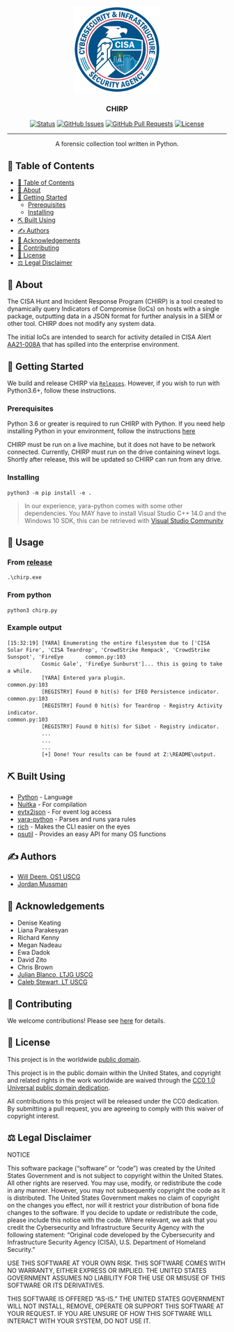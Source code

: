 #

<div align="center">
<p align="center">
  <a href="" rel="noopener">
 <img width=200px height=200px src="assets/CISA_Logo.png" alt="CISA logo"></a>
</p>

<h3 align="center">CHIRP</h3>

[![Status](https://img.shields.io/badge/status-active-success.svg)]()
[![GitHub Issues](https://img.shields.io/github/issues/cisagov/chirp.svg)](https://github.com/cisagov/chirp/issues)
[![GitHub Pull Requests](https://img.shields.io/github/issues-pr/cisagov/chirp.svg)](https://github.com/cisagov/chirp/pulls)
[![License](https://img.shields.io/badge/license-CC0_1.0-blue.svg)](/LICENSE)

---

<p align="center"> A forensic collection tool written in Python.
    <br>
</p>
</div>

## 📝 Table of Contents

- [📝 Table of Contents](#-table-of-contents-)
- [🧐 About](#-about-)
- [🏁 Getting Started](#-getting-started-)
  - [Prerequisites](#prerequisites)
  - [Installing](#installing)
- [⛏️ Built Using](#️-built-using-)
- [✍️ Authors](#️-authors-)
- [🎉 Acknowledgements](#-acknowledgements-)
- [🤝 Contributing](#-contributing-)
- [📝 License](#-license-)
- [⚖️ Legal Disclaimer](#️-legal-disclaimer-)

## 🧐 About

The CISA Hunt and Incident Response Program (CHIRP) is a tool created to
dynamically query Indicators of Compromise (IoCs) on hosts with a single
package, outputting data in a JSON format for further analysis in a SIEM
or other tool. CHIRP does not modify any system data.

The initial IoCs are intended to search for activity
detailed in CISA Alert [AA21-008A](https://us-cert.cisa.gov/ncas/alerts/aa21-008a)
that has spilled into the enterprise environment.

## 🏁 Getting Started <a name = "getting_started"></a>

We build and release CHIRP via
[`Releases`](https://github.com/cisagov/chirp/releases).
However, if you wish to run with Python3.6+, follow these instructions.

### Prerequisites

Python 3.6 or greater is required to run CHIRP with Python. If you need help
installing Python in your environment, follow the instructions
[here](https://docs.Python.org/3/using/windows.html)

CHIRP must be run on a live machine, but it does not have to be network connected.
Currently, CHIRP must run on the drive containing winevt logs.  Shortly after release,
this will be updated so CHIRP can run from any drive.

### Installing

```console
python3 -m pip install -e .
```

> In our experience, yara-python comes with some other dependencies. You MAY have
to install Visual Studio C++ 14.0 and the Windows 10 SDK, this can be retrieved
with [Visual Studio Community](https://visualstudio.microsoft.com/vs/community/)

## 🎈 Usage <a name="usage"></a>

### From [release](https://github.com/cisagov/chirp/releases)

```console
.\chirp.exe
```

### From python

```console
python3 chirp.py
```

### Example output

```console
[15:32:19] [YARA] Enumerating the entire filesystem due to ['CISA Solar Fire', 'CISA Teardrop', 'CrowdStrike Rempack', 'CrowdStrike Sunspot', 'FireEye       common.py:103
           Cosmic Gale', 'FireEye Sunburst']... this is going to take a while.
           [YARA] Entered yara plugin.                                                                                                                       common.py:103
           [REGISTRY] Found 0 hit(s) for IFEO Persistence indicator.                                                                                         common.py:103
           [REGISTRY] Found 0 hit(s) for Teardrop - Registry Activity indicator.                                                                             common.py:103
           [REGISTRY] Found 0 hit(s) for Sibot - Registry indicator.
           ...
           ...
           ...
           [+] Done! Your results can be found at Z:\README\output.
```

## ⛏️ Built Using <a name = "built_using"></a>

- [Python](https://www.Python.org/) - Language
- [Nuitka](https://nuitka.net/) - For compilation
- [evtx2json](https://github.com/vavarachen/evtx2json) - For event log access
- [yara-python](https://github.com/VirusTotal/yara-python) - Parses and runs yara
rules
- [rich](https://github.com/willmcgugan/rich) - Makes the CLI easier on the eyes
- [psutil](https://github.com/giampaolo/psutil) - Provides an easy API for many
OS functions

## ✍️ Authors <a name = "authors"></a>

- [Will Deem, OS1 USCG](https://github.com/deemonsecurity)
- [Jordan Mussman](https://github.com/jklm264)

## 🎉 Acknowledgements <a name = "acknowledgement"></a>

- Denise Keating
- Liana Parakesyan
- Richard Kenny
- Megan Nadeau
- Ewa Dadok
- David Zito
- Chris Brown
- [Julian Blanco, LTJG USCG](https://github.com/julianblanco)
- [Caleb Stewart, LT USCG](https://github.com/calebstewart)

## 🤝 Contributing <a name = "contributing"></a>

We welcome contributions!  Please see [here](CONTRIBUTING.md) for details.

## 📝 License <a name = "license"></a>

This project is in the worldwide [public domain](LICENSE).

This project is in the public domain within the United States, and copyright and
related rights in the work worldwide are waived through the
[CC0 1.0 Universal public domain dedication](https://creativecommons.org/publicdomain/zero/1.0/).

All contributions to this project will be released under the CC0 dedication. By
submitting a pull request, you are agreeing to comply with this waiver of
copyright interest.

## ⚖️ Legal Disclaimer <a name = "legal_disclaimer"></a>

NOTICE

This software package (“software” or “code”) was created by the United States
Government and is not subject to copyright within the United States. All other
rights are reserved.  You may use, modify, or redistribute
the code in any manner. However, you may not subsequently copyright the code as
it is distributed. The United States Government makes no claim of copyright on
the changes you effect, nor will it restrict your distribution of bona fide
changes to the software. If you decide to update or redistribute the code, please
include this notice with the code. Where relevant, we ask that you credit the
Cybersecurity and Infrastructure Security Agency with the following statement:
“Original code developed by the Cybersecurity and Infrastructure Security Agency
(CISA), U.S. Department of Homeland Security.”

USE THIS SOFTWARE AT YOUR OWN RISK. THIS SOFTWARE COMES WITH NO WARRANTY, EITHER
EXPRESS OR IMPLIED. THE UNITED STATES GOVERNMENT ASSUMES NO LIABILITY FOR THE
USE OR MISUSE OF THIS SOFTWARE OR ITS DERIVATIVES.

THIS SOFTWARE IS OFFERED “AS-IS.” THE UNITED STATES GOVERNMENT WILL NOT INSTALL,
REMOVE, OPERATE OR SUPPORT THIS SOFTWARE AT YOUR REQUEST. IF YOU ARE UNSURE OF
HOW THIS SOFTWARE WILL INTERACT WITH YOUR SYSTEM, DO NOT USE IT.
